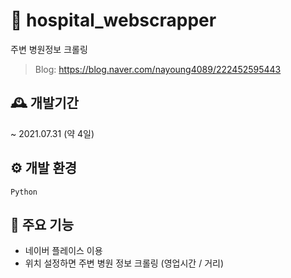 # 🏥 hospital_webscrapper
주변 병원정보 크롤링
> Blog: https://blog.naver.com/nayoung4089/222452595443 

## 🕰 개발기간
~ 2021.07.31 (약 4일)

## ⚙ 개발 환경
```Python``` 

## 📌 주요 기능
- 네이버 플레이스 이용 
- 위치 설정하면 주변 병원 정보 크롤링 (영업시간 / 거리)
